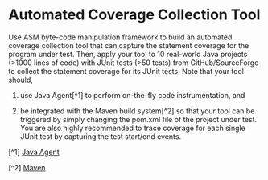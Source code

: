 # Automated Coverage Collection Tool

Use	ASM	byte-code	manipulation framework to	build	an	automated coverage	collection	tool	that can	capture	the	statement	coverage for the program	under	test.	Then,	apply	your	tool	to	10 real-world	Java	projects (>1000	lines	of	code)	with	JUnit	tests	(>50	tests)	from	GitHub/SourceForge to	collect	the	statement coverage	for	its	JUnit	tests.	Note	that	your	tool should,

1. use Java Agent[^1] to perform	on-the-fly	code	instrumentation, and 

2. be integrated with	the	Maven	build	system[^2] so	that	your	tool	can	be	triggered	by	simply changing	the	pom.xml	file	of	the	project	under	test. You	are	also	highly recommended	to	trace	coverage	for	each	single	JUnit	test	by	capturing the test	start/end	events.

[^1] [Java	Agent](https://docs.oracle.com/javase/6/docs/api/java/lang/instrument/packagesummary.html)

[^2] [Maven](https://maven.apache.org/)
